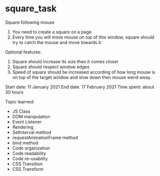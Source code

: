 # square_task
Square following mouse


1. You need to create a square on a page
2. Every time you will move mouse on top of this window, square should try to catch the mouse and move towards it.

Optional features:
1. Square should increase its size then it comes closer
2. Square should respect window edges
3. Speed of square should be increased according of how long mouse is on top of the target window and slow down then mouse wend away.

Start date: 11 January 2021 
End date: 17 February 2021
Time spent: about 30 hours

Topic learned:
- JS Class
- DOM manipulation
- Event Listener
- Rendering
- SetInterval method
- requestAnimationFrame method
- bind method
- Code organization
- Code readability
- Code re-usability
- CSS Transition 
- CSS Transform
